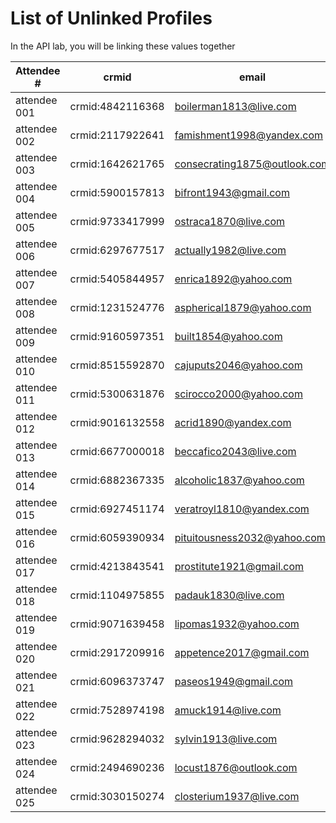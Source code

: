 List of Unlinked Profiles
========================================

In the API lab, you will be linking these values together

| Attendee #     | crmid  | email  |
|------------|---|---|
| attendee 001 | crmid:4842116368 | boilerman1813@live.com |
| attendee 002 | crmid:2117922641 | famishment1998@yandex.com |
| attendee 003 | crmid:1642621765 | consecrating1875@outlook.com |
| attendee 004 | crmid:5900157813 | bifront1943@gmail.com |
| attendee 005 | crmid:9733417999 | ostraca1870@live.com |
| attendee 006 | crmid:6297677517 | actually1982@live.com |
| attendee 007 | crmid:5405844957 | enrica1892@yahoo.com |
| attendee 008 | crmid:1231524776 | aspherical1879@yahoo.com |
| attendee 009 | crmid:9160597351 | built1854@yahoo.com |
| attendee 010 | crmid:8515592870 | cajuputs2046@yahoo.com |
| attendee 011 | crmid:5300631876 | scirocco2000@yahoo.com |
| attendee 012 | crmid:9016132558 | acrid1890@yandex.com |
| attendee 013 | crmid:6677000018 | beccafico2043@live.com |
| attendee 014 | crmid:6882367335 | alcoholic1837@yahoo.com |
| attendee 015 | crmid:6927451174 | veratroyl1810@yandex.com |
| attendee 016 | crmid:6059390934 | pituitousness2032@yahoo.com |
| attendee 017 | crmid:4213843541 | prostitute1921@gmail.com |
| attendee 018 | crmid:1104975855 | padauk1830@live.com |
| attendee 019 | crmid:9071639458 | lipomas1932@yahoo.com |
| attendee 020 | crmid:2917209916 | appetence2017@gmail.com |
| attendee 021 | crmid:6096373747 | paseos1949@gmail.com |
| attendee 022 | crmid:7528974198 | amuck1914@live.com |
| attendee 023 | crmid:9628294032 | sylvin1913@live.com |
| attendee 024 | crmid:2494690236 | locust1876@outlook.com |
| attendee 025 | crmid:3030150274 | closterium1937@live.com |
